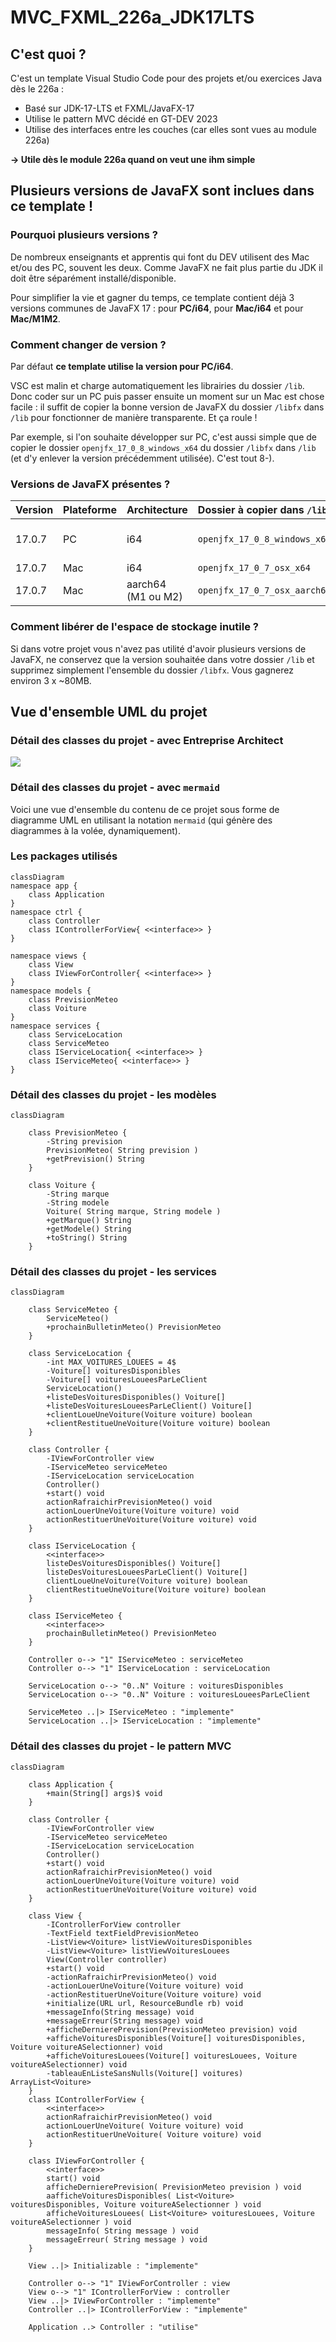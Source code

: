 # MVC_FXML_226a_JDK17LTS
## C'est quoi ?
C'est un template Visual Studio Code pour des projets et/ou exercices Java dès le 226a :
- Basé sur JDK-17-LTS et FXML/JavaFX-17
- Utilise le pattern MVC décidé en GT-DEV 2023
- Utilise des interfaces entre les couches (car elles sont vues au module 226a)

**-> Utile dès le module 226a quand on veut une ihm simple**
## Plusieurs versions de JavaFX sont inclues dans ce template !
### Pourquoi plusieurs versions ?
De nombreux enseignants et apprentis qui font du DEV utilisent des Mac et/ou des PC, souvent les deux. Comme JavaFX ne fait plus partie du JDK il doit être séparément installé/disponible.

Pour simplifier la vie et gagner du temps, ce template contient déjà 3 versions communes de JavaFX 17 : pour **PC/i64**, pour **Mac/i64** et pour **Mac/M1M2**.

### Comment changer de version ?
Par défaut **ce template utilise la version pour PC/i64**.

VSC est malin et charge automatiquement les librairies du dossier `/lib`. Donc coder sur un PC puis passer ensuite un moment sur un Mac est chose facile : il suffit de copier la bonne version de JavaFX du dossier `/libfx` dans `/lib` pour fonctionner de manière transparente. Et ça roule !

Par exemple, si l'on souhaite développer sur PC, c'est aussi simple que de copier le dossier `openjfx_17_0_8_windows_x64` du dossier `/libfx` dans `/lib` (et d'y enlever la version précédemment utilisée). C'est tout 8-).

### Versions de JavaFX présentes ?
| Version | Plateforme | Architecture | Dossier à copier dans `/lib` | Commentaires |
| :---- | :---- | :---- | :---- | :---- |
| 17.0.7 | PC | i64 | `openjfx_17_0_8_windows_x64` | Déjà présent dans `/lib` par défaut |
| 17.0.7 | Mac | i64 | `openjfx_17_0_7_osx_x64` | |
| 17.0.7 | Mac | aarch64 (M1 ou M2) | `openjfx_17_0_7_osx_aarch64` | |

### Comment libérer de l'espace de stockage inutile ?
Si dans votre projet vous n'avez pas utilité d'avoir plusieurs versions de JavaFX, ne conservez que la version souhaitée dans votre dossier `/lib` et supprimez simplement l'ensemble du dossier `/libfx`. Vous gagnerez environ 3 x ~80MB.

## Vue d'ensemble UML du projet
### Détail des classes du projet - avec Entreprise Architect

<img src="uml/MVC_FXML_226A_JDK17LTS.png" />

### Détail des classes du projet - avec `mermaid`
Voici une vue d'ensemble du contenu de ce projet sous forme de diagramme UML en utilisant la notation `mermaid` (qui génère des diagrammes à la volée, dynamiquement).

### Les packages utilisés

```mermaid
classDiagram
namespace app {
    class Application
}
namespace ctrl {
    class Controller
    class IControllerForView{ <<interface>> }
}

namespace views {
    class View
    class IViewForController{ <<interface>> }
}
namespace models {
    class PrevisionMeteo
    class Voiture
}
namespace services {
    class ServiceLocation
    class ServiceMeteo
    class IServiceLocation{ <<interface>> }
    class IServiceMeteo{ <<interface>> }
}
```
### Détail des classes du projet - les modèles
```mermaid
classDiagram

    class PrevisionMeteo {
        -String prevision
        PrevisionMeteo( String prevision )
        +getPrevision() String
    }

    class Voiture {
        -String marque
        -String modele
        Voiture( String marque, String modele )
        +getMarque() String
        +getModele() String
        +toString() String
    }

```
### Détail des classes du projet - les services
```mermaid
classDiagram

    class ServiceMeteo {
        ServiceMeteo()
        +prochainBulletinMeteo() PrevisionMeteo
    }

    class ServiceLocation {
        -int MAX_VOITURES_LOUEES = 4$
        -Voiture[] voituresDisponibles
        -Voiture[] voituresLoueesParLeClient
        ServiceLocation()
        +listeDesVoituresDisponibles() Voiture[]
        +listeDesVoituresLoueesParLeClient() Voiture[]
        +clientLoueUneVoiture(Voiture voiture) boolean
        +clientRestitueUneVoiture(Voiture voiture) boolean
    }

    class Controller {
        -IViewForController view
        -IServiceMeteo serviceMeteo
        -IServiceLocation serviceLocation
        Controller()
        +start() void
        actionRafraichirPrevisionMeteo() void
        actionLouerUneVoiture(Voiture voiture) void
        actionRestituerUneVoiture(Voiture voiture) void
    }

    class IServiceLocation {
        <<interface>>
        listeDesVoituresDisponibles() Voiture[]
        listeDesVoituresLoueesParLeClient() Voiture[]
        clientLoueUneVoiture(Voiture voiture) boolean
        clientRestitueUneVoiture(Voiture voiture) boolean
    }

    class IServiceMeteo {
        <<interface>>
        prochainBulletinMeteo() PrevisionMeteo
    }

    Controller o--> "1" IServiceMeteo : serviceMeteo
    Controller o--> "1" IServiceLocation : serviceLocation

    ServiceLocation o--> "0..N" Voiture : voituresDisponibles
    ServiceLocation o--> "0..N" Voiture : voituresLoueesParLeClient

    ServiceMeteo ..|> IServiceMeteo : "implemente"
    ServiceLocation ..|> IServiceLocation : "implemente"

```

### Détail des classes du projet - le pattern MVC
```mermaid
classDiagram

    class Application {
        +main(String[] args)$ void
    }

    class Controller {
        -IViewForController view
        -IServiceMeteo serviceMeteo
        -IServiceLocation serviceLocation
        Controller()
        +start() void
        actionRafraichirPrevisionMeteo() void
        actionLouerUneVoiture(Voiture voiture) void
        actionRestituerUneVoiture(Voiture voiture) void
    }

    class View {
        -IControllerForView controller
        -TextField textFieldPrevisionMeteo
        -ListView<Voiture> listViewVoituresDisponibles
        -ListView<Voiture> listViewVoituresLouees
        View(Controller controller)
        +start() void
        -actionRafraichirPrevisionMeteo() void
        -actionLouerUneVoiture(Voiture voiture) void
        -actionRestituerUneVoiture(Voiture voiture) void
        +initialize(URL url, ResourceBundle rb) void
        +messageInfo(String message) void
        +messageErreur(String message) void
        +afficheDernierePrevision(PrevisionMeteo prevision) void
        +afficheVoituresDisponibles(Voiture[] voituresDisponibles, Voiture voitureASelectionner) void
        +afficheVoituresLouees(Voiture[] voituresLouees, Voiture voitureASelectionner) void
        -tableauEnListeSansNulls(Voiture[] voitures) ArrayList<Voiture>
    }
    class IControllerForView {
        <<interface>>
        actionRafraichirPrevisionMeteo() void
        actionLouerUneVoiture( Voiture voiture) void
        actionRestituerUneVoiture( Voiture voiture) void
    }

    class IViewForController {
        <<interface>>
        start() void
        afficheDernierePrevision( PrevisionMeteo prevision ) void
        aafficheVoituresDisponibles( List<Voiture> voituresDisponibles, Voiture voitureASelectionner ) void
        afficheVoituresLouees( List<Voiture> voituresLouees, Voiture voitureASelectionner ) void
        messageInfo( String message ) void
        messageErreur( String message ) void
    }

    View ..|> Initializable : "implemente"
    
    Controller o--> "1" IViewForController : view
    View o--> "1" IControllerForView : controller
    View ..|> IViewForController : "implemente"
    Controller ..|> IControllerForView : "implemente"

    Application ..> Controller : "utilise"

```
